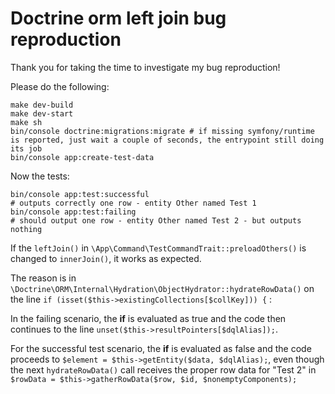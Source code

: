 # Doctrine orm left join bug reproduction

Thank you for taking the time to investigate my bug reproduction!

Please do the following:

```shell
make dev-build
make dev-start
make sh
bin/console doctrine:migrations:migrate # if missing symfony/runtime is reported, just wait a couple of seconds, the entrypoint still doing its job
bin/console app:create-test-data
```

Now the tests:

```shell
bin/console app:test:successful
# outputs correctly one row - entity Other named Test 1
bin/console app:test:failing
# should output one row - entity Other named Test 2 - but outputs nothing
```

If the `leftJoin()` in `\App\Command\TestCommandTrait::preloadOthers()` is changed to `innerJoin()`, it works as expected.

The reason is in `\Doctrine\ORM\Internal\Hydration\ObjectHydrator::hydrateRowData()` on the line `if (isset($this->existingCollections[$collKey])) {` :

In the failing scenario, the **if** is evaluated as true and the code then continues to the line `unset($this->resultPointers[$dqlAlias]);`.

For the successful test scenario, the **if** is evaluated as false and the code proceeds to `$element = $this->getEntity($data, $dqlAlias);`, even though the next `hydrateRowData()` call receives the proper row data for "Test 2"
in `$rowData = $this->gatherRowData($row, $id, $nonemptyComponents);`
